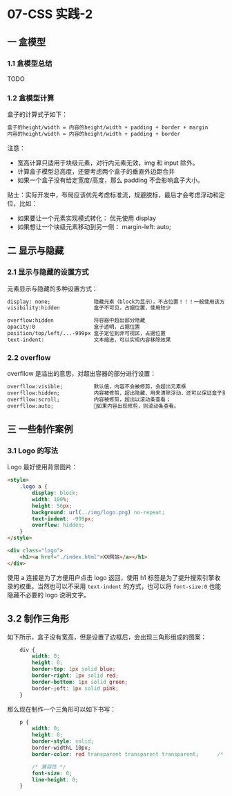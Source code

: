 # 07-CSS 实践-2

## 一 盒模型

### 1.1 盒模型总结

TODO

### 1.2 盒模型计算

盒子的计算式子如下：

```txt
盒子的height/width = 内容的height/width + padding + border + margin
内容的height/width = 内容的height/width + padding + border
```

注意：

-   宽高计算只适用于块级元素，对行内元素无效，img 和 input 除外。
-   计算盒子模型总高度，还要考虑两个盒子的垂直外边距合并
-   如果一个盒子没有给定宽度/高度，那么 padding 不会影响盒子大小。

贴士：实际开发中，布局应该优先考虑标准流，规避脱标，最后才会考虑浮动和定位，比如：

-   如果要让一个元素实现模式转化： 优先使用 display
-   如果想让一个块级元素移动到另一侧： margin-left: auto;

## 二 显示与隐藏

### 2.1 显示与隐藏的设置方式

元素显示与隐藏的多种设置方式：

```txt
display: none;              隐藏元素（block为显示），不占位置！！！一般使用该方式进行元素显示/隐藏
visibility:hidden           盒子不可见，占据位置，使用较少

overflow:hidden             将容器中超出部分隐藏
opacity:0                   盒子透明，占据位置
position/top/left/...-999px 盒子定位到非可视区，占据位置
text-indent:                文本缩进，可以实现内容移除效果
```

### 2.2 overflow

overfllow 是溢出的意思，对超出容器的部分进行设置：

```txt
overfllow:visible;          默认值，内容不会被修剪，会超出元素框
overfllow:hidden;           内容被修剪，超出隐藏，用来清除浮动，还可以保证盒子里的内容不会超出盒子范围
overfllow:scroll;           内容被修剪，超出以滚动条查看；
overfllow:auto;             如果内容出现修剪，则滚动条查看。
```

## 三 一些制作案例

### 3.1 Logo 的写法

Logo 最好使用背景图片：

```html
<style>
    .logo a {
        display: block;
        width: 100%;
        height: 56px;
        background: url(../img/logo.png) no-repeat;
        text-indent: -999px;
        overflow: hidden;
    }
</style>

<div class="logo">
    <h1><a href="./index.html">XX网站</a></h1>
</div>
```

使用 a 连接是为了方便用户点击 logo 返回，使用 h1 标签是为了提升搜索引擎收录的权重。当然也可以不采用 `text-indent` 的方式，也可以将 `font-size:0` 也能隐藏不必要的 logo 说明文字。

## 3.2 制作三角形

如下所示，盒子没有宽高，但是设置了边框后，会出现三角形组成的图案：

```css
    div {
        width: 0;
        height: 0;
        border-top: 1px solid blue;
        border-right: 1px solid red;
        border-bottom: 1px solid green;
        border-;eft: 1px solid pink;
    }
```

那么现在制作一个三角形可以如下书写：

```css
    p {
        width: 0;
        height: 0;
        border-style: solid;
        border-widthL 10px;
        border-color: red transparent transparent transparent;      /* 需要哪个方向的三角形就设置哪个方向为非透明 */

        /* 兼容性 */
        font-size: 0;
        line-height: 0;
    }
```
